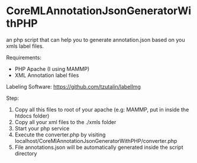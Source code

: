 # CoreMLAnnotationJsonGeneratorWithPHP
an php script that can help you to generate annotation.json based on you xmls label files.

Requirements:
- PHP Apache (I using MAMMP)
- XML Annotation label files

Labeling Software: https://github.com/tzutalin/labelImg

Step:
1. Copy all this files to root of your apache (e.g: MAMMP, put in inside the htdocs folder)
2. Copy all your xml files to the ./xmls folder
3. Start your php service
4. Execute the converter.php by visiting localhost/CoreMlAnnotationJsonGeneratorWithPHP/converter.php
5. File annotations.json will be automatically generated inside the script directory


